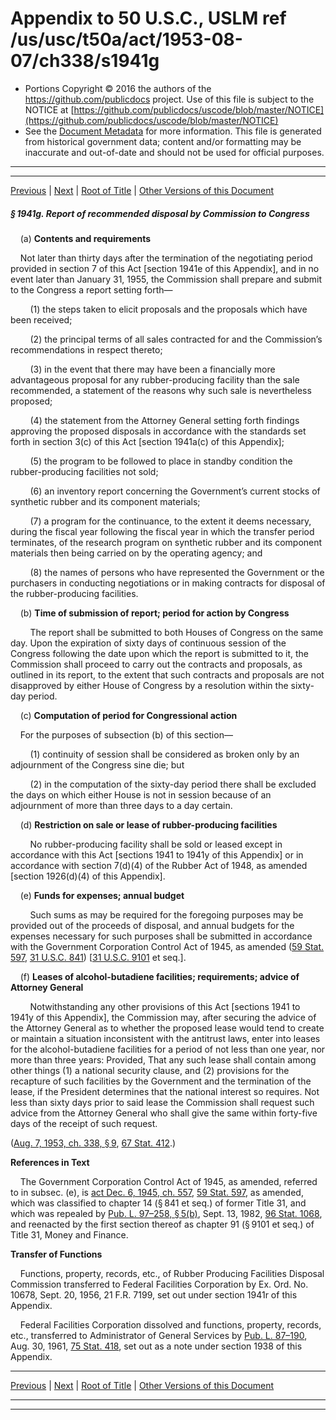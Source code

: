 ---
---

# Appendix to 50 U.S.C., USLM ref /us/usc/t50a/act/1953-08-07/ch338/s1941g

* Portions Copyright © 2016 the authors of the https://github.com/publicdocs project.
  Use of this file is subject to the NOTICE at [https://github.com/publicdocs/uscode/blob/master/NOTICE](https://github.com/publicdocs/uscode/blob/master/NOTICE)
* See the [Document Metadata](././../../../../../..//README.md) for more information.
  This file is generated from historical government data; content and/or formatting may be inaccurate and out-of-date and should not be used for official purposes.

----------
----------

[Previous](./../../../../../..//us/usc/t50a/act/1953-08-07/ch338/m__us_usc_t50a_act_1953-08-07_ch338_s1941f.md) | [Next](./../../../../../..//us/usc/t50a/act/1953-08-07/ch338/m__us_usc_t50a_act_1953-08-07_ch338_s1941h.md) | [Root of Title](./../../../../../../) | [Other Versions of this Document](https://publicdocs.github.io/go/links?ns=uslm&ref=%2Fus%2Fusc%2Ft50a%2Fact%2F1953-08-07%2Fch338%2Fs1941g)

##### § 1941g. Report of recommended disposal by Commission to Congress

    (a) __Contents and requirements__ 

    Not later than thirty days after the termination of the negotiating period provided in section 7 of this Act \[section 1941e of this Appendix\], and in no event later than January 31, 1955, the Commission shall prepare and submit to the Congress a report setting forth—

        (1) the steps taken to elicit proposals and the proposals which have been received;

        (2) the principal terms of all sales contracted for and the Commission’s recommendations in respect thereto;

        (3) in the event that there may have been a financially more advantageous proposal for any rubber-producing facility than the sale recommended, a statement of the reasons why such sale is nevertheless proposed;

        (4) the statement from the Attorney General setting forth findings approving the proposed disposals in accordance with the standards set forth in section 3(c) of this Act \[section 1941a(c) of this Appendix\];

        (5) the program to be followed to place in standby condition the rubber-producing facilities not sold;

        (6) an inventory report concerning the Government’s current stocks of synthetic rubber and its component materials;

        (7) a program for the continuance, to the extent it deems necessary, during the fiscal year following the fiscal year in which the transfer period terminates, of the research program on synthetic rubber and its component materials then being carried on by the operating agency; and

        (8) the names of persons who have represented the Government or the purchasers in conducting negotiations or in making contracts for disposal of the rubber-producing facilities.

    (b) __Time of submission of report; period for action by Congress__ 

        The report shall be submitted to both Houses of Congress on the same day. Upon the expiration of sixty days of continuous session of the Congress following the date upon which the report is submitted to it, the Commission shall proceed to carry out the contracts and proposals, as outlined in its report, to the extent that such contracts and proposals are not disapproved by either House of Congress by a resolution within the sixty-day period.

    (c) __Computation of period for Congressional action__ 

    For the purposes of subsection (b) of this section—

        (1) continuity of session shall be considered as broken only by an adjournment of the Congress sine die; but

        (2) in the computation of the sixty-day period there shall be excluded the days on which either House is not in session because of an adjournment of more than three days to a day certain.

    (d) __Restriction on sale or lease of rubber-producing facilities__ 

        No rubber-producing facility shall be sold or leased except in accordance with this Act \[sections 1941 to 1941y of this Appendix\] or in accordance with section 7(d)(4) of the Rubber Act of 1948, as amended \[section 1926(d)(4) of this Appendix\].

    (e) __Funds for expenses; annual budget__ 

        Such sums as may be required for the foregoing purposes may be provided out of the proceeds of disposal, and annual budgets for the expenses necessary for such purposes shall be submitted in accordance with the Government Corporation Control Act of 1945, as amended ([59 Stat. 597][/us/stat/59/597], [31 U.S.C. 841][/us/usc/t31/s841]) \[[31 U.S.C. 9101][/us/usc/t31/s9101] et seq.\].

    (f) __Leases of alcohol-butadiene facilities; requirements; advice of Attorney General__ 

        Notwithstanding any other provisions of this Act \[sections 1941 to 1941y of this Appendix\], the Commission may, after securing the advice of the Attorney General as to whether the proposed lease would tend to create or maintain a situation inconsistent with the antitrust laws, enter into leases for the alcohol-butadiene facilities for a period of not less than one year, nor more than three years: Provided, That any such lease shall contain among other things (1) a national security clause, and (2) provisions for the recapture of such facilities by the Government and the termination of the lease, if the President determines that the national interest so requires. Not less than sixty days prior to said lease the Commission shall request such advice from the Attorney General who shall give the same within forty-five days of the receipt of such request.

([Aug. 7, 1953, ch. 338, § 9][/us/act/1953-08-07/ch338/s9], [67 Stat. 412][/us/stat/67/412].)

 __References in Text__ 

    The Government Corporation Control Act of 1945, as amended, referred to in subsec. (e), is [act Dec. 6, 1945, ch. 557][/us/act/1945-12-06/ch557], [59 Stat. 597][/us/stat/59/597], as amended, which was classified to chapter 14 (§ 841 et seq.) of former Title 31, and which was repealed by [Pub. L. 97–258, § 5(b)][/us/pl/97/258/s5/b], Sept. 13, 1982, [96 Stat. 1068][/us/stat/96/1068], and reenacted by the first section thereof as chapter 91 (§ 9101 et seq.) of Title 31, Money and Finance.

 __Transfer of Functions__ 

    Functions, property, records, etc., of Rubber Producing Facilities Disposal Commission transferred to Federal Facilities Corporation by Ex. Ord. No. 10678, Sept. 20, 1956, 21 F.R. 7199, set out under section 1941r of this Appendix.

    Federal Facilities Corporation dissolved and functions, property, records, etc., transferred to Administrator of General Services by [Pub. L. 87–190][/us/pl/87/190], Aug. 30, 1961, [75 Stat. 418][/us/stat/75/418], set out as a note under section 1938 of this Appendix.

----------

[Previous](./../../../../../..//us/usc/t50a/act/1953-08-07/ch338/m__us_usc_t50a_act_1953-08-07_ch338_s1941f.md) | [Next](./../../../../../..//us/usc/t50a/act/1953-08-07/ch338/m__us_usc_t50a_act_1953-08-07_ch338_s1941h.md) | [Root of Title](./../../../../../../) | [Other Versions of this Document](https://publicdocs.github.io/go/links?ns=uslm&ref=%2Fus%2Fusc%2Ft50a%2Fact%2F1953-08-07%2Fch338%2Fs1941g)

----------
----------

[/us/stat/59/597]: https://publicdocs.github.io/go/links?ns=uslm&ref=%2Fus%2Fstat%2F59%2F597
[/us/usc/t31/s841]: https://publicdocs.github.io/go/links?ns=uslm&ref=%2Fus%2Fusc%2Ft31%2Fs841
[/us/usc/t31/s9101]: https://publicdocs.github.io/go/links?ns=uslm&ref=%2Fus%2Fusc%2Ft31%2Fs9101
[/us/act/1953-08-07/ch338/s9]: https://publicdocs.github.io/go/links?ns=uslm&ref=%2Fus%2Fact%2F1953-08-07%2Fch338%2Fs9
[/us/stat/67/412]: https://publicdocs.github.io/go/links?ns=uslm&ref=%2Fus%2Fstat%2F67%2F412
[/us/act/1945-12-06/ch557]: https://publicdocs.github.io/go/links?ns=uslm&ref=%2Fus%2Fact%2F1945-12-06%2Fch557
[/us/stat/59/597]: https://publicdocs.github.io/go/links?ns=uslm&ref=%2Fus%2Fstat%2F59%2F597
[/us/pl/97/258/s5/b]: https://publicdocs.github.io/go/links?ns=uslm&ref=%2Fus%2Fpl%2F97%2F258%2Fs5%2Fb
[/us/stat/96/1068]: https://publicdocs.github.io/go/links?ns=uslm&ref=%2Fus%2Fstat%2F96%2F1068
[/us/pl/87/190]: https://publicdocs.github.io/go/links?ns=uslm&ref=%2Fus%2Fpl%2F87%2F190
[/us/stat/75/418]: https://publicdocs.github.io/go/links?ns=uslm&ref=%2Fus%2Fstat%2F75%2F418


